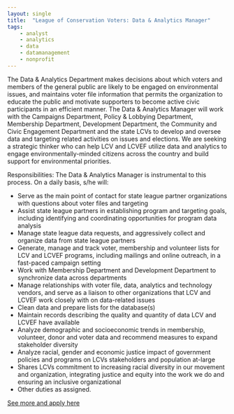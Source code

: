```yaml
---
layout: single
title:  "League of Conservation Voters: Data & Analytics Manager"
tags: 
    - analyst
    - analytics
    - data
    - datamanagement
    - nonprofit
---
```


The Data & Analytics Department makes decisions about which voters and members of the general public are likely to be engaged on environmental issues, and maintains voter file information that permits the organization to educate the public and motivate supporters to become active civic participants in an efficient manner. The Data & Analytics Manager will work with the Campaigns Department, Policy & Lobbying Department, Membership Department, Development Department, the Community and Civic Engagement Department and the state LCVs to develop and oversee data and targeting related activities on issues and elections. We are seeking a strategic thinker who can help LCV and LCVEF utilize data and analytics to engage environmentally-minded citizens across the country and build support for environmental priorities.

Responsibilities:
The Data & Analytics Manager is instrumental to this process. On a daily basis, s/he will:
* Serve as the main point of contact for state league partner organizations with questions about voter files and targeting
* Assist state league partners in establishing program and targeting goals, including identifying and coordinating opportunities for program data analysis
* Manage state league data requests, and aggressively collect and organize data from state league partners
* Generate, manage and track voter, membership and volunteer lists for LCV and LCVEF programs, including mailings and online outreach, in a fast-paced campaign setting
* Work with Membership Department and Development Department to synchronize data across departments
* Manage relationships with voter file, data, analytics and technology vendors, and serve as a liaison to other organizations that LCV and LCVEF work closely with on data-related issues
* Clean data and prepare lists for the database(s)
* Maintain records describing the quality and quantity of data LCV and LCVEF have available
* Analyze demographic and socioeconomic trends in membership, volunteer, donor and voter data and recommend measures to expand stakeholder diversity
* Analyze racial, gender and economic justice impact of government policies and programs on LCVs stakeholders and population at-large
* Shares LCVs commitment to increasing racial diversity in our movement and organization, integrating justice and equity into the work we do and ensuring an inclusive organizational
* Other duties as assigned.

[See more and apply here](https://www.lcv.org/jobs/lcv-job-openings/data-analytics-manager/)
